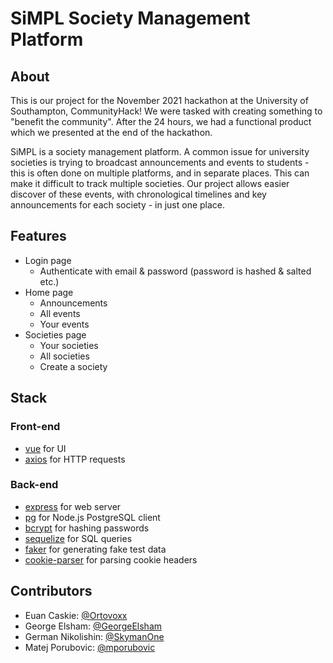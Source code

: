 # SiMPL Society Management Platform

## About

This is our project for the November 2021 hackathon at the University of Southampton, CommunityHack! We were tasked with creating something to "benefit the community". After the 24 hours, we had a functional product which we presented at the end of the hackathon.

SiMPL is a society management platform. A common issue for university societies is trying to broadcast announcements and events to students - this is often done on multiple platforms, and in separate places. This can make it difficult to track multiple societies. Our project allows easier discover of these events, with chronological timelines and key announcements for each society - in just one place.

## Features

* Login page
  * Authenticate with email & password (password is hashed & salted etc.)
* Home page
  * Announcements
  * All events
  * Your events
* Societies page
  * Your societies
  * All societies
  * Create a society

## Stack

### Front-end

* [vue][10] for UI
* [axios][11] for HTTP requests

### Back-end

* [express][20] for web server
* [pg][21] for Node.js PostgreSQL client
* [bcrypt][22] for hashing passwords
* [sequelize][23] for SQL queries
* [faker][24] for generating fake test data
* [cookie-parser][25] for parsing cookie headers

## Contributors

* Euan Caskie: [@Ortovoxx][30]
* George Elsham: [@GeorgeElsham][31]
* German Nikolishin: [@SkymanOne][32]
* Matej Porubovic: [@mporubovic][33]


[10]: https://www.npmjs.com/package/vue
[11]: https://www.npmjs.com/package/axios

[20]: https://www.npmjs.com/package/express
[21]: https://www.npmjs.com/package/pg
[22]: https://www.npmjs.com/package/bcrypt
[23]: https://www.npmjs.com/package/sequelize
[24]: https://www.npmjs.com/package/faker
[25]: https://www.npmjs.com/package/cookie-parser

[30]: https://github.com/Ortovoxx
[31]: https://github.com/GeorgeElsham
[32]: https://github.com/SkymanOne
[33]: https://github.com/mporubovic
